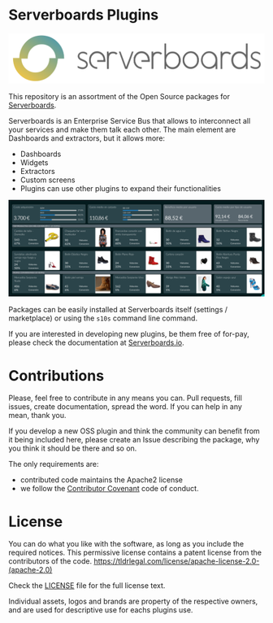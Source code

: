 # Serverboards Plugins

<p align="center">
  <a href="https://serverboards.io">
    <img src="assets/001-horizontal-small-logo.png" width="600"/>
  </a>
</p>

This repository is an assortment of the Open Source packages for
[Serverboards](https://github.com/serverboards/serverboards).

Serverboards is an Enterprise Service Bus that allows to interconnect all your
services and make them talk each other. The main element are Dashboards and
extractors, but it allows more:

* Dashboards
* Widgets
* Extractors
* Custom screens
* Plugins can use other plugins to expand their functionalities

<p align="center">
  <img src="assets/dashboard.png" width="600"/>
</p>

Packages can be easily installed at Serverboards itself (settings / marketplace)
or using the `s10s` command line command.

If you are interested in developing new plugins, be them free of for-pay, please
check the documentation at
[Serverboards.io](https://serverboards.io/developers/).

# Contributions

Please, feel free to contribute in any means you can. Pull requests, fill
issues, create documentation, spread the word. If you can help in any mean,
thank you.

If you develop a new OSS plugin and think the community can benefit from it
being included here, please create an Issue describing the package, why you
think it should be there and so on.

The only requirements are:
* contributed code maintains the Apache2 license
* we follow the [Contributor Covenant](https://www.contributor-covenant.org/version/1/4/code-of-conduct.html)
  code of conduct.

# License

You can do what you like with the software, as long as you include the required
notices. This permissive license contains a patent license from the contributors
of the code. https://tldrlegal.com/license/apache-license-2.0-(apache-2.0)

Check the [LICENSE](LICENSE) file for the full license text.

Individual assets, logos and brands are property of the respective owners, and
are used for descriptive use for eachs plugins use.
